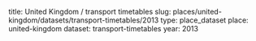 title:  United Kingdom / transport timetables
slug: places/united-kingdom/datasets/transport-timetables/2013
type: place_dataset
place: united-kingdom
dataset: transport-timetables
year: 2013
